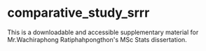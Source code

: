 # comparative_study_srrr
This is a downloadable and accessible supplementary material for Mr.Wachiraphong Ratiphahpongthon's MSc Stats dissertation.
